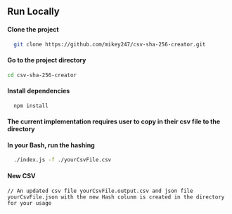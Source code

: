 ## Run Locally

#### Clone the project

```bash
  git clone https://github.com/mikey247/csv-sha-256-creator.git
```

#### Go to the project directory

```bash
cd csv-sha-256-creator
```

#### Install dependencies

```bash
  npm install
```

#### The current implementation requires user to copy in their csv file to the directory

#### In your Bash, run the hashing

```bash
  ./index.js -f ./yourCsvFile.csv
```

#### New CSV

```
// An updated csv file yourCsvFile.output.csv and json file yourCsvFile.json with the new Hash colunm is created in the directory for your usage
```
